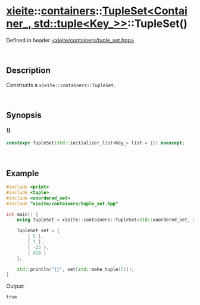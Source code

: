 # [xieite](../../../../../../xieite.md)\:\:[containers](../../../../../../containers.md)\:\:[TupleSet<Container_, std::tuple<Key_>>](../../../../tuple_set.md)\:\:TupleSet\(\)
Defined in header [<xieite/containers/tuple_set.hpp>](../../../../../../../include/xieite/containers/tuple_set.hpp)

&nbsp;

## Description
Constructs a `xieite::containers::TupleSet`.

&nbsp;

## Synopsis
#### 1)
```cpp
constexpr TupleSet(std::initializer_list<Key_> list = {}) noexcept;
```

&nbsp;

## Example
```cpp
#include <print>
#include <tuple>
#include <unordered_set>
#include "xieite/containers/tuple_set.hpp"

int main() {
    using TupleSet = xieite::containers::TupleSet<std::unordered_set, std::tuple<int>>;

    TupleSet set = {
        { 5 },
        { 7 },
        { -23 },
        { 418 }
    };

    std::println("{}", set[std::make_tuple(5)]);
}
```
Output:
```
true
```
